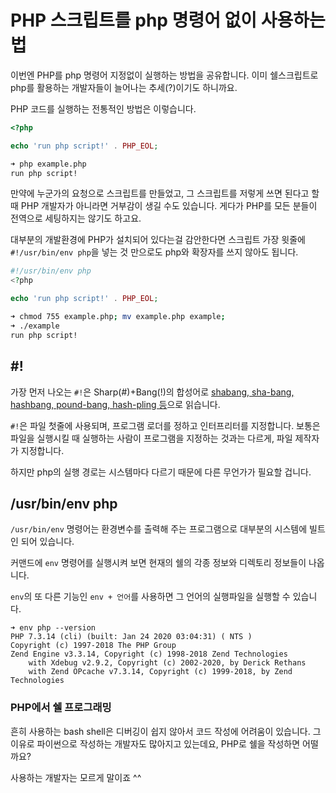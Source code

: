 # PHP 스크립트를 php 명령어 없이 사용하는 법

이번엔 PHP를 php 명령어 지정없이 실행하는 방법을 공유합니다. 이미 쉘스크립트로 php를 활용하는 개발자들이 늘어나는 추세(?)이기도 하니까요.

PHP 코드를 실행하는 전통적인 방법은 이렇습니다.

```php
<?php

echo 'run php script!' . PHP_EOL;
```

```bash
➜ php example.php
run php script!
```

만약에 누군가의 요청으로 스크립트를 만들었고, 그 스크립트를 저렇게 쓰면 된다고 할 때 PHP 개발자가 아니라면 거부감이 생길 수도 있습니다. 게다가 PHP를 모든 분들이 전역으로 세팅하지는 않기도 하고요.

대부분의 개발환경에 PHP가 설치되어 있다는걸 감안한다면 스크립트 가장 윗줄에 `#!/usr/bin/env php`을 넣는 것 만으로도 php와 확장자를 쓰지 않아도 됩니다.

```php
#!/usr/bin/env php
<?php

echo 'run php script!' . PHP_EOL;
```

```bash
➜ chmod 755 example.php; mv example.php example;
➜ ./example
run php script!
```

## #!

가장 먼저 나오는 `#!`은 Sharp(#)+Bang(!)의 합성어로 [shabang, sha-bang, hashbang, pound-bang, hash-pling 등](<https://en.wikipedia.org/wiki/Shebang_(Unix)>)으로 읽습니다.

`#!`은 파일 첫줄에 사용되며, 프로그램 로더를 정하고 인터프리터를 지정합니다. 보통은 파일을 실행시킬 때 실행하는 사람이 프로그램을 지정하는 것과는 다르게, 파일 제작자가 지정합니다.

하지만 php의 실행 경로는 시스템마다 다르기 때문에 다른 무언가가 필요할 겁니다.

## /usr/bin/env php

`/usr/bin/env` 명령어는 환경변수를 출력해 주는 프로그램으로 대부분의 시스템에 빌트인 되어 있습니다.

커맨드에 `env` 명령어를 실행시켜 보면 현재의 쉘의 각종 정보와 디렉토리 정보들이 나옵니다.

`env`의 또 다른 기능인 `env + 언어`를 사용하면 그 언어의 실행파일을 실행할 수 있습니다.

```
➜ env php --version
PHP 7.3.14 (cli) (built: Jan 24 2020 03:04:31) ( NTS )
Copyright (c) 1997-2018 The PHP Group
Zend Engine v3.3.14, Copyright (c) 1998-2018 Zend Technologies
    with Xdebug v2.9.2, Copyright (c) 2002-2020, by Derick Rethans
    with Zend OPcache v7.3.14, Copyright (c) 1999-2018, by Zend Technologies
```

### PHP에서 쉘 프로그래밍

흔히 사용하는 bash shell은 디버깅이 쉽지 않아서 코드 작성에 어려움이 있습니다. 그 이유로 파이썬으로 작성하는 개발자도 많아지고 있는데요, PHP로 쉘을 작성하면 어떨까요?

사용하는 개발자는 모르게 말이죠 ^^
